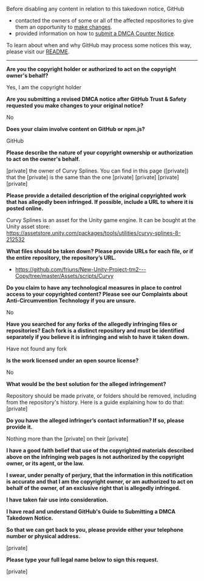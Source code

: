 Before disabling any content in relation to this takedown notice, GitHub
- contacted the owners of some or all of the affected repositories to give them an opportunity to [make changes](https://docs.github.com/en/github/site-policy/dmca-takedown-policy#a-how-does-this-actually-work).
- provided information on how to [submit a DMCA Counter Notice](https://docs.github.com/en/articles/guide-to-submitting-a-dmca-counter-notice).

To learn about when and why GitHub may process some notices this way, please visit our [README](https://github.com/github/dmca/blob/master/README.md#anatomy-of-a-takedown-notice).

---

**Are you the copyright holder or authorized to act on the copyright owner's behalf?**

Yes, I am the copyright holder

**Are you submitting a revised DMCA notice after GitHub Trust & Safety requested you make changes to your original notice?**

No

**Does your claim involve content on GitHub or npm.js?**

GitHub

**Please describe the nature of your copyright ownership or authorization to act on the owner's behalf.**

[private] the owner of Curvy Splines. You can find in this page ([private]) that the [private] is the same than the one [private] [private] [private] [private]

**Please provide a detailed description of the original copyrighted work that has allegedly been infringed. If possible, include a URL to where it is posted online.**

Curvy Splines is an asset for the Unity game engine. It can be bought at the Unity asset store: https://assetstore.unity.com/packages/tools/utilities/curvy-splines-8-212532

**What files should be taken down? Please provide URLs for each file, or if the entire repository, the repository’s URL.**

- https://github.com/friuns/New-Unity-Project-tm2---Copy/tree/master/Assets/scripts/Curvy

**Do you claim to have any technological measures in place to control access to your copyrighted content? Please see our Complaints about Anti-Circumvention Technology if you are unsure.**

No

**Have you searched for any forks of the allegedly infringing files or repositories? Each fork is a distinct repository and must be identified separately if you believe it is infringing and wish to have it taken down.**

Have not found any fork

**Is the work licensed under an open source license?**

No

**What would be the best solution for the alleged infringement?**

Repository should be made private, or folders should be removed, including from the repository's history. Here is a guide explaining how to do that: [private]

**Do you have the alleged infringer’s contact information? If so, please provide it.**

Nothing more than the [private] on their [private]

**I have a good faith belief that use of the copyrighted materials described above on the infringing web pages is not authorized by the copyright owner, or its agent, or the law.**

**I swear, under penalty of perjury, that the information in this notification is accurate and that I am the copyright owner, or am authorized to act on behalf of the owner, of an exclusive right that is allegedly infringed.**

**I have taken fair use into consideration.**

**I have read and understand GitHub's Guide to Submitting a DMCA Takedown Notice.**

**So that we can get back to you, please provide either your telephone number or physical address.**

[private]

**Please type your full legal name below to sign this request.**

[private]
